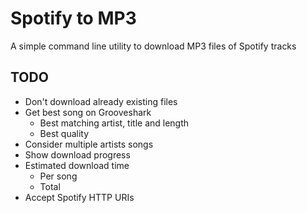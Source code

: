 # Spotify to MP3

A simple command line utility to download MP3 files of Spotify tracks

## TODO

- Don't download already existing files
- Get best song on Grooveshark
  - Best matching artist, title and length
  - Best quality
- Consider multiple artists songs
- Show download progress
- Estimated download time
  - Per song
  - Total
- Accept Spotify HTTP URIs
